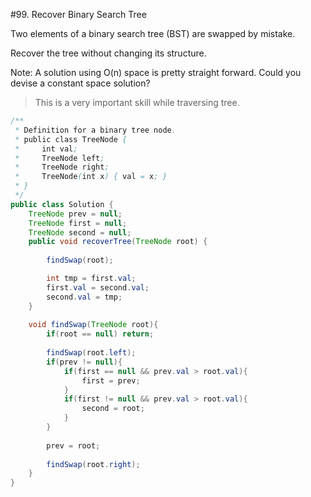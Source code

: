 #99. Recover Binary Search Tree  

Two elements of a binary search tree (BST) are swapped by mistake.

Recover the tree without changing its structure.

Note:
A solution using O(n) space is pretty straight forward. Could you devise a constant space solution?

> This is a very important skill while traversing tree.


```java
/**
 * Definition for a binary tree node.
 * public class TreeNode {
 *     int val;
 *     TreeNode left;
 *     TreeNode right;
 *     TreeNode(int x) { val = x; }
 * }
 */
public class Solution {
    TreeNode prev = null;
    TreeNode first = null;
    TreeNode second = null;
    public void recoverTree(TreeNode root) {
        
        findSwap(root);

        int tmp = first.val;
        first.val = second.val;
        second.val = tmp;
    }
    
    void findSwap(TreeNode root){
        if(root == null) return;
        
        findSwap(root.left);
        if(prev != null){
            if(first == null && prev.val > root.val){
                first = prev; 
            }
            if(first != null && prev.val > root.val){
                second = root;
            }
        }
        
        prev = root;
        
        findSwap(root.right);
    }
}
```